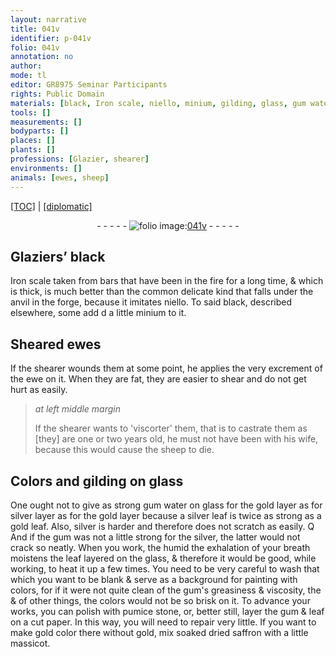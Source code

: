 ```yaml
---
layout: narrative
title: 041v
identifier: p-041v
folio: 041v
annotation: no
author:
mode: tl
editor: GR8975 Seminar Participants
rights: Public Domain
materials: [black, Iron scale, niello, minium, gilding, glass, gum water, gold, silver, gum, breath, pumice stone, paper, saffron, massicot]
tools: []
measurements: []
bodyparts: []
places: []
plants: []
professions: [Glazier, shearer]
environments: []
animals: [ewes, sheep]
---
```


<p><a href="{{ site.baseurl }}/translation/">[TOC]</a> | <a href="{{ site.baseurl }}/texts/p-041v_tc/" target="_blank">[diplomatic]</a></p><div class="folio" align="center">- - - - - <a href="http://gallica.bnf.fr/ark:/12148/btv1b10500001g/f88.image" target="_blank"><img src="https://cu-mkp.github.io/2017-workshop-edition/assets/photo-icon.png" alt="folio image: " style="display:inline-block; margin-bottom:-3px;"/>041v</a> - - - - - </div>  
  

## <span class="pro">Glazier</span>s’ <span class="m">black</span>

 
<span class="m">Iron scale</span> taken from bars that have been in the fire for a long time, & which is thick, is much better than the common delicate kind that falls under the anvil in the forge, because it imitates <span class="m">niello</span>. To said <span class="m">black</span>, described elsewhere, some add <span class="del">d</span> a little <span class="m">minium</span> to it. 
 
 
  

## Sheared <span class="al">ewes</span>

 
If the <span class="pro">shearer</span> wounds them at some point, he applies the very excrement of the ewe on it. When they are fat, they are easier to shear and do not get hurt as easily. 
 
> *at left middle margin*
> 
> 
>   If the <span class="pro">shearer</span> wants to 'viscorter' them, that is to castrate them as [they] are one or two years old, he must not have been with his wife, because this would cause the <span class="al">sheep</span> to die. 
 
 
  

## Colors and <span class="m">gilding</span> on <span class="m">glass</span>

 
One ought not to give as strong <span class="m">gum water</span> on <span class="m">glass</span> for the <span class="del"><span class="m">gold</span> layer as for</span> <span class="m">silver</span> layer as for the <span class="m">gold</span> layer because a <span class="m">silver</span> leaf is twice as strong as a <span class="m">gold</span> leaf. Also, <span class="m">silver</span> is harder and therefore does not scratch as easily. <span class="del">Q</span> And if the <span class="m">gum</span> was not a little strong for the <span class="m">silver</span>, the latter would not crack so neatly. When you work, <span class="del">the humid</span> the exhalation of your <span class="m">breath</span> moistens the leaf layered on the <span class="m">glass</span>, & therefore it would be good, while working, to heat it up a few times. You need to be very careful to wash that which you want to be blank & serve as a background for painting with colors, for if it were not quite clean of the <span class="m">gum</span>'s greasiness & viscosity, <span class="del">the</span> & of other things, the colors would not be so brisk on it. To advance your works, you can polish with <span class="m">pumice stone</span>, or, better still, layer the <span class="m">gum</span> & leaf on a cut <span class="m">paper</span>. In this way, you will need to repair very little. If you want to make <span class="m">gold</span> color there without <span class="m">gold</span>, mix soaked dried <span class="m">saffron</span> with a little <span class="m">massicot</span>. 
 
